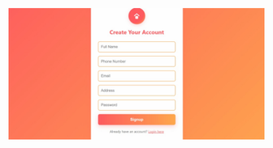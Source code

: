 ![image alt](https://github.com/sriyalalitha1246/login-and-signup-pages-for-project/blob/3c9709ab96b13b790b8afd47a287ee50fbe2725e/WhatsApp%20Image%202025-08-14%20at%2022.47.29_ed66ad44.jpg)
